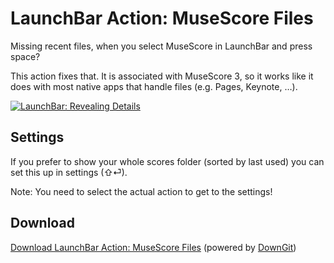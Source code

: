 # LaunchBar Action: MuseScore Files

Missing recent files, when you select MuseScore in LaunchBar and press space? 

This action fixes that. It is associated with MuseScore 3, so it works like it does with most native apps that handle files (e.g. Pages, Keynote, …). 


[![LaunchBar: Revealing Details](https://img.youtube.com/vi/lLZgKIthbOk/0.jpg)](https://www.youtube.com/embed/lLZgKIthbOk?start=82)


## Settings
If you prefer to show your whole scores folder (sorted by last used) you can set this up in settings  (⇧⏎). 

Note: You need to select the actual action to get to the settings! 

## Download

[Download LaunchBar Action: MuseScore Files](https://minhaskamal.github.io/DownGit/#/home?url=https://github.com/Ptujec/LaunchBar/tree/master/MuseScore-Action) (powered by [DownGit](https://github.com/MinhasKamal/DownGit))